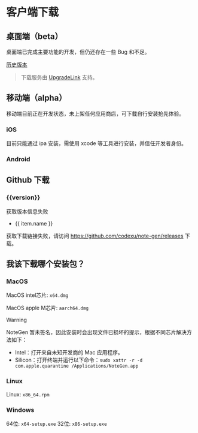 # 客户端下载

## 桌面端（beta）

桌面端已完成主要功能的开发，但仍还存在一些 Bug 和不足。

<DownloadDesktop />

[历史版本](http://download.upgrade.toolsetlink.com/download?appKey=tyEi-iLVFxnRhGc9c_xApw)

> 下载服务由 [UpgradeLink](http://upgrade.toolsetlink.com/) 支持。

## 移动端（alpha）

移动端目前正在开发状态，未上架任何应用商店，可下载自行安装抢先体验。

### iOS

<DownloadIos />

目前只能通过 ipa 安装，需使用 xcode 等工具进行安装，并信任开发者身份。

### Android

<DownloadAndroid />

## Github 下载

<h3 v-if="version">{{version}}</h3>
<p v-else>获取版本信息失败</p>

<ul v-if="assets" v-for="(item, index) in assets.assets" :key="index">
  <li v-if="!filterAssets.includes(item.name.split('.').pop())">
    <a :href="item.browser_download_url">{{ item.name }}</a>
  </li>
</ul>
<p v-else>
  获取下载链接失败，请访问
  <a href="https://github.com/codexu/note-gen/releases">https://github.com/codexu/note-gen/releases</a> 下载。
</p>

## 我该下载哪个安装包？

### MacOS

MacOS intel芯片: `x64.dmg`

MacOS apple M芯片: `aarch64.dmg`

> [!WARNING]
> NoteGen 暂未签名，因此安装时会出现文件已损坏的提示，根据不同芯片解决方法如下：
> - Intel：打开来自未知开发商的 Mac 应用程序。
> - Silicon：打开终端并运行以下命令：`sudo xattr -r -d com.apple.quarantine /Applications/NoteGen.app`

### Linux

Linux: `x86_64.rpm`

### Windows

64位: `x64-setup.exe`
32位: `x86-setup.exe`

<script setup>
import { getLatestRelease } from '../libs/download.ts'
import DownloadDesktop from '../components/DownloadDesktop.vue'
import DownloadIos from '../components/DownloadIos.vue'
import DownloadAndroid from '../components/DownloadAndroid.vue'
import { ref } from 'vue'

// 过滤后缀
const filterAssets = ['sig', 'asc', 'json', 'gz']

const assets = ref(null)
const version =ref(null)

getLatestRelease('codexu','note-gen').then(res =>{
  if(res) {
    assets.value = res
    version.value = res.name
  }
})
</script>
